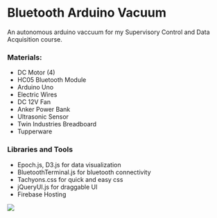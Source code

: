 # Bluetooth Arduino Vacuum
An autonomous arduino vaccuum for my Supervisory Control and Data Acquisition course.

### Materials:
- DC Motor (4)
- HC05 Bluetooth Module
- Arduino Uno
- Electric Wires
- DC 12V Fan
- Anker Power Bank
- Ultrasonic Sensor
- Twin Industries Breadboard
- Tupperware 

### Libraries and Tools
- Epoch.js, D3.js for data visualization
- BluetoothTerminal.js for bluetooth connectivity
- Tachyons.css for quick and easy css
- jQueryUI.js for draggable UI
- Firebase Hosting

<p>
  <img src="ArduinoBluetoothImage"/>
  </p>
  
